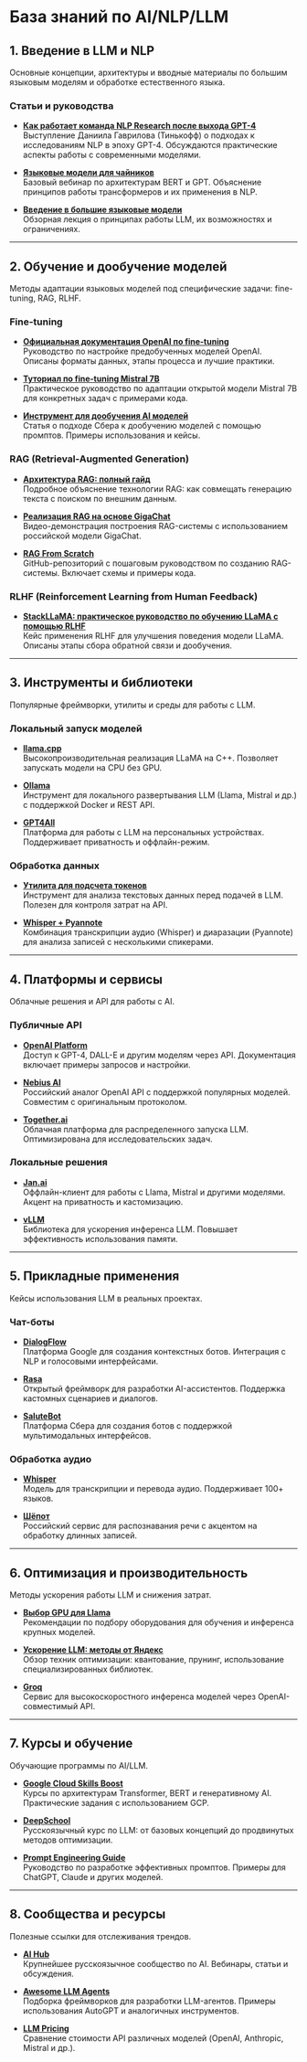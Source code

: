 # База знаний по AI/NLP/LLM

## 1. Введение в LLM и NLP

Основные концепции, архитектуры и вводные материалы по большим языковым моделям и обработке естественного языка.

### Статьи и руководства

- **[Как работает команда NLP Research после выхода GPT-4](https://www.youtube.com/watch?v=-PXV3Nq6YVw)**  
  Выступление Даниила Гаврилова (Тинькофф) о подходах к исследованиям NLP в эпоху GPT-4. Обсуждаются практические аспекты работы с современными моделями.

- **[Языковые модели для чайников](https://www.youtube.com/watch?v=KRiUvBEwmmU)**  
  Базовый вебинар по архитектурам BERT и GPT. Объяснение принципов работы трансформеров и их применения в NLP.

- **[Введение в большие языковые модели](https://www.youtube.com/watch?v=HEgoPEppu7A)**  
  Обзорная лекция о принципах работы LLM, их возможностях и ограничениях.

---

## 2. Обучение и дообучение моделей

Методы адаптации языковых моделей под специфические задачи: fine-tuning, RAG, RLHF.

### Fine-tuning

- **[Официальная документация OpenAI по fine-tuning](https://platform.openai.com/docs/guides/fine-tuning)**  
  Руководство по настройке предобученных моделей OpenAI. Описаны форматы данных, этапы процесса и лучшие практики.

- **[Туториал по fine-tuning Mistral 7B](https://www.datacamp.com/tutorial/mistral-7b-tutorial)**  
  Практическое руководство по адаптации открытой модели Mistral 7B для конкретных задач с примерами кода.

- **[Инструмент для дообучения AI моделей](https://ai.sber.ru/post/predstavlen-instrument,-pozvolyaushchij-doobuchat-ai-modeli-pro-promptu)**  
  Статья о подходе Сбера к дообучению моделей с помощью промптов. Примеры использования и кейсы.

### RAG (Retrieval-Augmented Generation)

- **[Архитектура RAG: полный гайд](https://habr.com/ru/companies/raft/articles/791034/)**  
  Подробное объяснение технологии RAG: как совмещать генерацию текста с поиском по внешним данным.

- **[Реализация RAG на основе GigaChat](https://www.youtube.com/watch?v=kxQ3qfryEHE)**  
  Видео-демонстрация построения RAG-системы с использованием российской модели GigaChat.

- **[RAG From Scratch](https://github.com/langchain-ai/rag-from-scratch)**  
  GitHub-репозиторий с пошаговым руководством по созданию RAG-системы. Включает схемы и примеры кода.

### RLHF (Reinforcement Learning from Human Feedback)

- **[StackLLaMA: практическое руководство по обучению LLaMA с помощью RLHF](https://habr.com/ru/companies/wunderfund/articles/731128/)**  
  Кейс применения RLHF для улучшения поведения модели LLaMA. Описаны этапы сбора обратной связи и дообучения.

---

## 3. Инструменты и библиотеки

Популярные фреймворки, утилиты и среды для работы с LLM.

### Локальный запуск моделей

- **[llama.cpp](https://github.com/ggerganov/llama.cpp)**  
  Высокопроизводительная реализация LLaMA на C++. Позволяет запускать модели на CPU без GPU.

- **[Ollama](https://github.com/ollama/ollama)**  
  Инструмент для локального развертывания LLM (Llama, Mistral и др.) с поддержкой Docker и REST API.

- **[GPT4All](https://github.com/nomic-ai/gpt4all)**  
  Платформа для работы с LLM на персональных устройствах. Поддерживает приватность и оффлайн-режим.

### Обработка данных

- **[Утилита для подсчета токенов](https://github.com/felvin-search/token-count)**  
  Инструмент для анализа текстовых данных перед подачей в LLM. Полезен для контроля затрат на API.

- **[Whisper + Pyannote](https://github.com/openai/whisper/discussions/264)**  
  Комбинация транскрипции аудио (Whisper) и диаразации (Pyannote) для анализа записей с несколькими спикерами.

---

## 4. Платформы и сервисы

Облачные решения и API для работы с AI.

### Публичные API

- **[OpenAI Platform](https://platform.openai.com/)**  
  Доступ к GPT-4, DALL-E и другим моделям через API. Документация включает примеры запросов и настройки.

- **[Nebius AI](https://studio.nebius.ai/)**  
  Российский аналог OpenAI API с поддержкой популярных моделей. Совместим с оригинальным протоколом.

- **[Together.ai](https://www.together.ai/)**  
  Облачная платформа для распределенного запуска LLM. Оптимизирована для исследовательских задач.

### Локальные решения

- **[Jan.ai](https://jan.ai/)**  
  Оффлайн-клиент для работы с Llama, Mistral и другими моделями. Акцент на приватность и кастомизацию.

- **[vLLM](https://vllm.ai/)**  
  Библиотека для ускорения инференса LLM. Повышает эффективность использования памяти.

---

## 5. Прикладные применения

Кейсы использования LLM в реальных проектах.

### Чат-боты

- **[DialogFlow](https://cloud.google.com/dialogflow)**  
  Платформа Google для создания контекстных ботов. Интеграция с NLP и голосовыми интерфейсами.

- **[Rasa](https://rasa.com/product/rasa-platform/)**  
  Открытый фреймворк для разработки AI-ассистентов. Поддержка кастомных сценариев и диалогов.

- **[SaluteBot](https://developers.sber.ru/docs/ru/salutebot/overview)**  
  Платформа Сбера для создания ботов с поддержкой мультимодальных интерфейсов.

### Обработка аудио

- **[Whisper](https://github.com/openai/whisper)**  
  Модель для транскрипции и перевода аудио. Поддерживает 100+ языков.

- **[Шёпот](https://shopot.ai)**  
  Российский сервис для распознавания речи с акцентом на обработку длинных записей.

---

## 6. Оптимизация и производительность

Методы ускорения работы LLM и снижения затрат.

- **[Выбор GPU для Llama](https://vc.ru/ai/881777-spravochnik-po-vyboru-gpu-dlya-raboty-s-bolshimi-yazykovymi-modelyami-llama)**  
  Рекомендации по подбору оборудования для обучения и инференса крупных моделей.

- **[Ускорение LLM: методы от Яндекс](https://habr.com/ru/companies/yandex/articles/878230/)**  
  Обзор техник оптимизации: квантование, прунинг, использование специализированных библиотек.

- **[Groq](https://groq.com)**  
  Сервис для высокоскоростного инференса моделей через OpenAI-совместимый API.

---

## 7. Курсы и обучение

Обучающие программы по AI/LLM.

- **[Google Cloud Skills Boost](https://cloudskillsboost.google/course_templates/539)**  
  Курсы по архитектурам Transformer, BERT и генеративному AI. Практические задания с использованием GCP.

- **[DeepSchool](https://deepschool.ru/llm)**  
  Русскоязычный курс по LLM: от базовых концепций до продвинутых методов оптимизации.

- **[Prompt Engineering Guide](https://www.promptingguide.ai/ru)**  
  Руководство по разработке эффективных промптов. Примеры для ChatGPT, Claude и других моделей.

---

## 8. Сообщества и ресурсы

Полезные ссылки для отслеживания трендов.

- **[AI Hub](https://aihubkoss.com)**  
  Крупнейшее русскоязычное сообщество по AI. Вебинары, статьи и обсуждения.

- **[Awesome LLM Agents](https://github.com/kaushikb11/awesome-llm-agents)**  
  Подборка фреймворков для разработки LLM-агентов. Примеры использования AutoGPT и аналогичных инструментов.

- **[LLM Pricing](https://llm-price.com/)**  
  Сравнение стоимости API различных моделей (OpenAI, Anthropic, Mistral и др.).
